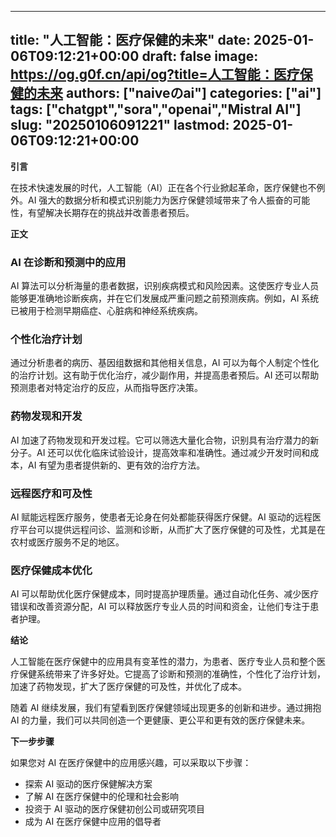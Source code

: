
---
title: "人工智能：医疗保健的未来"
date: 2025-01-06T09:12:21+00:00
draft: false
image: https://og.g0f.cn/api/og?title=人工智能：医疗保健的未来
authors: ["naiveのai"]
categories: ["ai"]
tags: ["chatgpt","sora","openai","Mistral AI"]
slug: "20250106091221"
lastmod: 2025-01-06T09:12:21+00:00
---
**引言**

在技术快速发展的时代，人工智能（AI）正在各个行业掀起革命，医疗保健也不例外。AI 强大的数据分析和模式识别能力为医疗保健领域带来了令人振奋的可能性，有望解决长期存在的挑战并改善患者预后。

**正文**

### AI 在诊断和预测中的应用

AI 算法可以分析海量的患者数据，识别疾病模式和风险因素。这使医疗专业人员能够更准确地诊断疾病，并在它们发展成严重问题之前预测疾病。例如，AI 系统已被用于检测早期癌症、心脏病和神经系统疾病。

### 个性化治疗计划

通过分析患者的病历、基因组数据和其他相关信息，AI 可以为每个人制定个性化的治疗计划。这有助于优化治疗，减少副作用，并提高患者预后。AI 还可以帮助预测患者对特定治疗的反应，从而指导医疗决策。

### 药物发现和开发

AI 加速了药物发现和开发过程。它可以筛选大量化合物，识别具有治疗潜力的新分子。AI 还可以优化临床试验设计，提高效率和准确性。通过减少开发时间和成本，AI 有望为患者提供新的、更有效的治疗方法。

### 远程医疗和可及性

AI 赋能远程医疗服务，使患者无论身在何处都能获得医疗保健。AI 驱动的远程医疗平台可以提供远程问诊、监测和诊断，从而扩大了医疗保健的可及性，尤其是在农村或医疗服务不足的地区。

### 医疗保健成本优化

AI 可以帮助优化医疗保健成本，同时提高护理质量。通过自动化任务、减少医疗错误和改善资源分配，AI 可以释放医疗专业人员的时间和资金，让他们专注于患者护理。

**结论**

人工智能在医疗保健中的应用具有变革性的潜力，为患者、医疗专业人员和整个医疗保健系统带来了许多好处。它提高了诊断和预测的准确性，个性化了治疗计划，加速了药物发现，扩大了医疗保健的可及性，并优化了成本。

随着 AI 继续发展，我们有望看到医疗保健领域出现更多的创新和进步。通过拥抱 AI 的力量，我们可以共同创造一个更健康、更公平和更有效的医疗保健未来。

**下一步步骤**

如果您对 AI 在医疗保健中的应用感兴趣，可以采取以下步骤：

* 探索 AI 驱动的医疗保健解决方案
* 了解 AI 在医疗保健中的伦理和社会影响
* 投资于 AI 驱动的医疗保健初创公司或研究项目
* 成为 AI 在医疗保健中应用的倡导者